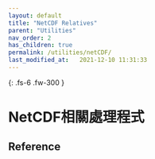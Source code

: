 ```yaml
---
layout: default
title: "NetCDF Relatives"
parent: "Utilities"
nav_order: 2
has_children: true
permalink: /utilities/netCDF/
last_modified_at:   2021-12-10 11:31:33
---
```


{: .fs-6 .fw-300 }

# NetCDF相關處理程式



## Reference
